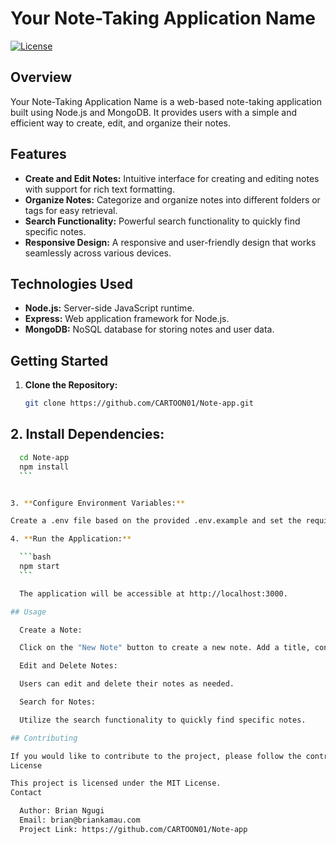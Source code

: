 # Your Note-Taking Application Name

[![License](https://img.shields.io/badge/License-MIT-blue.svg)](LICENSE)

## Overview

Your Note-Taking Application Name is a web-based note-taking application built using Node.js and MongoDB. It provides users with a simple and efficient way to create, edit, and organize their notes.

## Features

- **Create and Edit Notes:** Intuitive interface for creating and editing notes with support for rich text formatting.
- **Organize Notes:** Categorize and organize notes into different folders or tags for easy retrieval.
- **Search Functionality:** Powerful search functionality to quickly find specific notes.
- **Responsive Design:** A responsive and user-friendly design that works seamlessly across various devices.

## Technologies Used

- **Node.js:** Server-side JavaScript runtime.
- **Express:** Web application framework for Node.js.
- **MongoDB:** NoSQL database for storing notes and user data.

## Getting Started

1. **Clone the Repository:**

   ```bash
   git clone https://github.com/CARTOON01/Note-app.git
   ```


## 2. **Install Dependencies:**

  ```bash
    cd Note-app
    npm install
    ```


3. **Configure Environment Variables:**

Create a .env file based on the provided .env.example and set the required variables, such as MongoDB connection string and session secret.

4. **Run the Application:**

    ```bash
    npm start
    ```

    The application will be accessible at http://localhost:3000.

## Usage

    Create a Note:

    Click on the "New Note" button to create a new note. Add a title, content, and organize it into folders or tags.

    Edit and Delete Notes:

    Users can edit and delete their notes as needed.

    Search for Notes:

    Utilize the search functionality to quickly find specific notes.

## Contributing

If you would like to contribute to the project, please follow the contribution guidelines.
License

This project is licensed under the MIT License.
Contact

    Author: Brian Ngugi
    Email: brian@briankamau.com
    Project Link: https://github.com/CARTOON01/Note-app